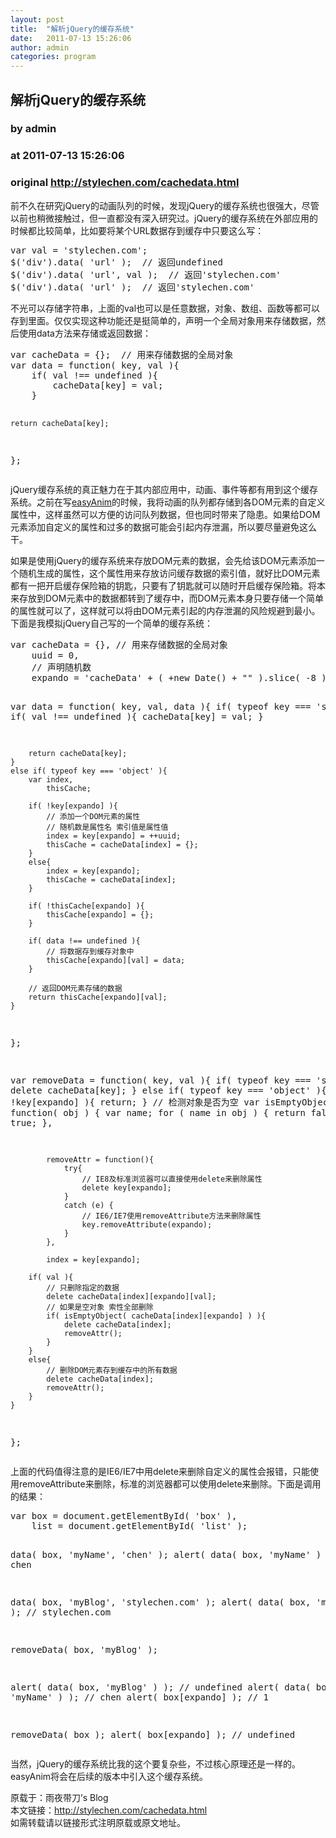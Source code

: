 ```yaml
---
layout: post
title:  "解析jQuery的缓存系统"
date:   2011-07-13 15:26:06
author: admin
categories: program
---
```


## 解析jQuery的缓存系统
### by admin
### at 2011-07-13 15:26:06
### original <http://stylechen.com/cachedata.html>

<p>前不久在研究jQuery的动画队列的时候，发现jQuery的缓存系统也很强大，尽管以前也稍微接触过，但一直都没有深入研究过。jQuery的缓存系统在外部应用的时候都比较简单，比如要将某个URL数据存到缓存中只要这么写：</p>
<pre>
var val = 'stylechen.com';
$('div').data( 'url' );  // 返回undefined
$('div').data( 'url', val );  // 返回'stylechen.com'
$('div').data( 'url' );  // 返回'stylechen.com'
</pre>
<p>不光可以存储字符串，上面的val也可以是任意数据，对象、数组、函数等都可以存到里面。仅仅实现这种功能还是挺简单的，声明一个全局对象用来存储数据，然后使用data方法来存储或返回数据：</p>
<pre>
var cacheData = {};  // 用来存储数据的全局对象
var data = function( key, val ){
	if( val !== undefined ){
		cacheData[key] = val;
	}

	return cacheData[key];
};
</pre>
<p>jQuery缓存系统的真正魅力在于其内部应用中，动画、事件等都有用到这个缓存系统。之前在写<a href="http://stylechen.com/easyanim.html">easyAnim</a>的时候，我将动画的队列都存储到各DOM元素的自定义属性中，这样虽然可以方便的访问队列数据，但也同时带来了隐患。如果给DOM元素添加自定义的属性和过多的数据可能会引起内存泄漏，所以要尽量避免这么干。</p>
<p>如果是使用jQuery的缓存系统来存放DOM元素的数据，会先给该DOM元素添加一个随机生成的属性，这个属性用来存放访问缓存数据的索引值，就好比DOM元素都有一把开启缓存保险箱的钥匙，只要有了钥匙就可以随时开启缓存保险箱。将本来存放到DOM元素中的数据都转到了缓存中，而DOM元素本身只要存储一个简单的属性就可以了，这样就可以将由DOM元素引起的内存泄漏的风险规避到最小。下面是我模拟jQuery自己写的一个简单的缓存系统：</p>
<pre>
var cacheData = {},	// 用来存储数据的全局对象
	uuid = 0,
	// 声明随机数
	expando = 'cacheData' + ( +new Date() + "" ).slice( -8 );  

var data = function( key, val, data ){
	if( typeof key === 'string' ){
		if( val !== undefined ){
			cacheData[key] = val;
		}

		return cacheData[key];
	}
	else if( typeof key === 'object' ){
		var index,
			thisCache;

		if( !key[expando] ){
			// 添加一个DOM元素的属性
			// 随机数是属性名 索引值是属性值
			index = key[expando] = ++uuid;
			thisCache = cacheData[index] = {};
		}
		else{
			index = key[expando];
			thisCache = cacheData[index];
		}

		if( !thisCache[expando] ){
			thisCache[expando] = {};
		}

		if( data !== undefined ){
			// 将数据存到缓存对象中
			thisCache[expando][val] = data;
		}

		// 返回DOM元素存储的数据
		return thisCache[expando][val];
	}
};

var removeData = function( key, val ){
	if( typeof key === 'string' ){
		delete cacheData[key];
	}
	else if( typeof key === 'object' ){
		if( !key[expando] ){
			return;
		}
		// 检测对象是否为空
		var isEmptyObject = function( obj ) {
				var name;
				for ( name in obj ) {
					return false;
				}
				return true;
			},

			removeAttr = function(){
				try{
					// IE8及标准浏览器可以直接使用delete来删除属性
					delete key[expando];
				}
				catch (e) {
					// IE6/IE7使用removeAttribute方法来删除属性
					key.removeAttribute(expando);
				}
			},

			index = key[expando];

		if( val ){
			// 只删除指定的数据
			delete cacheData[index][expando][val];
			// 如果是空对象 索性全部删除
			if( isEmptyObject( cacheData[index][expando] ) ){
				delete cacheData[index];
				removeAttr();
			}
		}
		else{
			// 删除DOM元素存到缓存中的所有数据
			delete cacheData[index];
			removeAttr();
		}
	}
};
</pre>
<p>上面的代码值得注意的是IE6/IE7中用delete来删除自定义的属性会报错，只能使用removeAttribute来删除，标准的浏览器都可以使用delete来删除。下面是调用的结果：</p>
<pre>
var box = document.getElementById( 'box' ),
	list = document.getElementById( 'list' );

data( box, 'myName', 'chen' );
alert( data( box, 'myName' ) );  // chen

data( box, 'myBlog', 'stylechen.com' );
alert( data( box, 'myBlog' ) );  // stylechen.com

removeData( box, 'myBlog' );

alert( data( box, 'myBlog' ) );   // undefined
alert( data( box, 'myName' ) );  // chen
alert( box[expando] );  // 1

removeData( box );
alert( box[expando] );   // undefined
</pre>
<p>当然，jQuery的缓存系统比我的这个要复杂些，不过核心原理还是一样的。easyAnim将会在后续的版本中引入这个缓存系统。</p>
<div>
原载于：雨夜带刀’s Blog<br>
本文链接：<a href="http://stylechen.com/cachedata.html">http://stylechen.com/cachedata.html</a><br>
如需转载请以链接形式注明原载或原文地址。
</div>